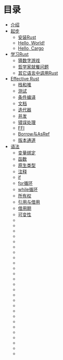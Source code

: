 # 目录

* [介绍](chp1/Introduction.md)
* [起步](chp2/Getting_Started.md)
    * [安装Rust](chp2/Installing_Rust.md)
    * [Hello, World!](chp2/Hello_World.md)
    * [Hello, Cargo](chp2/Hello_Cargo.md)
* [学习Rust](chp3/Learn_Rust.md)
    * [猜数字游戏](chp3/Guessing_Game.md)
    * [哲学家就餐问题](chp3/Dining_Philosophers.md)
    * [其它语言中调用Rust](chp3/Rust_Inside_Other_Languages.md)
* [Effective Rust](chp4/title.md)
    * [栈和堆](chp4/1.md)
    * [测试](chp4/2.md)
    * [条件编译](chp4/3.md)
    * [文档](chp4/4.md)
    * [迭代器](chp4/5.md)
    * [并发](chp4/6.md)
    * [错误处理](chp4/7.md)
    * [FFI](chp4/8.md)
    * [Borrow与AsRef](chp4/9.md)
    * [版本通道](chp4/10.md)
* [语法](chp5/title.md)
    * [变量绑定](chp5/1.md)
    * [函数](chp5/2.md)
    * [原生类型](chp5/3.md)
    * [注释](chp5/4.md)
    * [if](chp5/5.md)
    * [for循环](chp5/6.md)
    * [while循环](chp5/7.md)
    * [所有权](chp5/8.md)
    * [引用与借用](chp5/9.md)
    * [借用期](chp5/10.md)
    * [可变性](chp5/11.md)
    * [](chp5/12.md)
    * [](chp5/13.md)
    * [](chp5/14.md)
    * [](chp5/15.md)
    * [](chp5/16.md)
    * [](chp5/17.md)
    * [](chp5/18.md)
    * [](chp5/)
    * [](chp5/)
    * [](chp5/)
    * [](chp5/)
    * [](chp5/)
    * [](chp5/)
    * [](chp5/)
    * [](chp5/)
    * [](chp5/)
    * [](chp5/)
    * [](chp5/)
    * [](chp5/)
    * [](chp5/)
    * [](chp5/)
    * [](chp5/)
    * [](chp5/)
    * [](chp5/)
    * [](chp5/)
    * [](chp5/)

